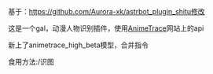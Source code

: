 基于：https://github.com/Aurora-xk/astrbot_plugin_shitu修改

这是一个gal，动漫人物识别插件，使用[AnimeTrace](https://ai.animedb.cn/)网站上的api

新上了animetrace_high_beta模型，合并指令

食用方法:/识图
